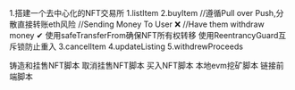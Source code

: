 1.搭建一个去中心化的NFT交易所
    1.listItem
    2.buyItem
    //遵循Pull over Push,分散直接转账eth风险
        //Sending Money To User ❌
        //Have them withdraw money ✔
        使用safeTransferFrom确保NFT所有权转移
        使用ReentrancyGuard互斥锁防止重入
    3.cancelItem
    4.updateListing
    5.withdrewProceeds

铸造和挂售NFT脚本
取消挂售NFT脚本
买入NFT脚本
本地evm挖矿脚本
链接前端脚本